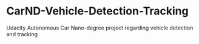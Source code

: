 # CarND-Vehicle-Detection-Tracking
Udacity Autonomous Car Nano-degree project regarding vehicle detection and tracking
